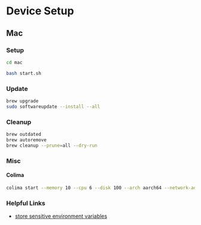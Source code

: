 # Device Setup

## Mac

### Setup

```zsh
cd mac

bash start.sh
```

### Update

```zsh
brew upgrade
sudo softwareupdate --install --all
```

### Cleanup

```zsh
brew outdated
brew autoremove
brew cleanup --prune=all --dry-run
```

### Misc

#### Colima

```bash
colima start --memory 10 --cpu 6 --disk 100 --arch aarch64 --network-address
```

### Helpful Links

- [store sensitive environment variables](https://medium.com/@johnjjung/how-to-store-sensitive-environment-variables-on-macos-76bd5ba464f6)
